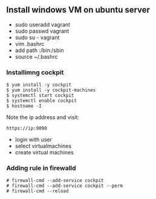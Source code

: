 Install windows VM on ubuntu server
-----------

* sudo useradd vagrant
* sudo passwd vagrant
* sudo su - vagrant
* vim .bashrc
* add path :/bin:/sbin
* source ~/.bashrc

### Installimng cockpit

    $ yum install -y cockpit
    $ yum install -y cockpit-machines
    $ systemctl start cockpit
    $ systemctl enable cockpit
    $ hostname -I
    
Note the ip address and visit:

    https://ip:9090

* login with user
* select virtualmachines
* create virtual machines

### Adding rule in firewalld

    # firewall-cmd --add-service cockpit
    # firewall-cmd --add-service cockpit --perm
    # firewall-cmd --reload
